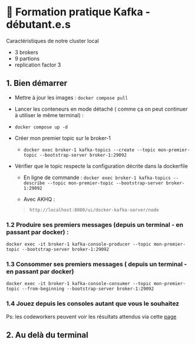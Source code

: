# 🌊 Formation pratique Kafka - débutant.e.s

Caractéristiques de notre cluster local  
 
- 3 brokers 
- 9 partions
- replication factor 3

## 1. Bien démarrer  
*  Mettre à jour les images : `docker compose pull`
*  Lancer les conteneurs en mode détaché ( comme ça on peut continuer à utiliser le même terminal) :
* `docker compose up -d`
* Créer mon premier topic sur le broker-1
    * `docker exec broker-1 kafka-topics --create --topic mon-premier-topic --bootstrap-server broker-1:29092`

* Vérifier que le topic respecte la configuration décrite dans la dockerfile
  * En ligne de commande : `docker exec broker-1 kafka-topics --describe --topic mon-premier-topic --bootstrap-server broker-1:29092`

  * Avec AKHQ : 
  >     http://localhost:8080/ui/docker-kafka-server/node

### 1.2 Produire ses premiers messages (depuis un terminal - en passant par docker) : 
`docker exec -it broker-1 kafka-console-producer --topic mon-premier-topic --bootstrap-server broker-1:29092`

### 1.3 Consommer ses premiers messages ( depuis un terminal - en passant par docker)
`docker exec -it broker-1 kafka-console-consumer --topic mon-premier-topic --from-beginning --bootstrap-server broker-1:29092`

### 1.4 Jouez depuis les consoles autant que vous le souhaitez 

Ps: les codeworkers peuvent voir les résultats attendus via cette [page](https://codeworks.getoutline.com/s/43c3b9b1-3e10-437e-b67c-67c1357b806a)

## 2. Au delà du terminal  
